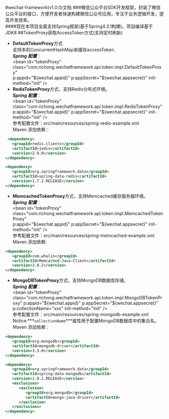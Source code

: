 #wechat-framework(v1.0.0)文档
###微信公众平台SDK开发框架，封装了微信公众平台的接口，方便开发者快速构建微信公众号应用，专注于业务逻辑开发，提高开发效率。  
####现在本项目全面支持Spring框架(基于Spring4.3.1构建)。项目编译基于JDK8
##TokenProxy获取AccessToken方式(支持定时刷新)
   - **DefaultTokenProxy**方式  
   支持本机ConcurrentHashMap来缓存accessToken.  
***Spring 配置***：  
   \<bean id="tokenProxy" class="com.richong.wechatframework.api.token.impl.DefaultTokenProxy"  
             p:appid="${wechat.appid}" p:appSecret="${wechat.appsecret}" init-method="init" />
   - **RedisTokenProxy**方式，支持Redis分布式环境。  
***Spring 配置***：  
   \<bean id="tokenProxy" class="com.richong.wechatframework.api.token.impl.RedisTokenProxy"  
             p:appid="${wechat.appid}" p:appSecret="${wechat.appsecret}" init-method="init" />  
   参考配置文件：src/main/resources/spring-redis-example.xml  
   Maven 添加依赖：  
   ```xml
    <dependency>  
      <groupId>redis.clients</groupId>  
      <artifactId>jedis</artifactId>  
      <version>2.9.0</version>  
   </dependency>  
   
   <dependency>  
      <groupId>org.springframework.data</groupId>  
      <artifactId>spring-data-redis</artifactId>  
      <version>1.7.2.RELEASE</version>  
   </dependency>  
   ```
   - **MemcachedTokenProxy**方式，支持Memcached缓存服务器环境。  
***Spring 配置***：  
      \<bean id="tokenProxy" class="com.richong.wechatframework.api.token.impl.MemcachedTokenProxy"  
             p:appid="${wechat.appid}" p:appSecret="${wechat.appsecret}" init-method="init" />  
   参考配置文件：src/main/resources/spring-memcached-example.xml  
      Maven 添加依赖:  

   ```xml
   <dependency>  
      <groupId>com.whalin</groupId>  
      <artifactId>Memcached-Java-Client</artifactId>  
      <version>3.0.2</version>  
   </dependency>
   ```
   - **MongoDBTokenProxy**方式，支持MongoDB数据库存储。  
***Spring 配置***：  
      \<bean id="tokenProxy" class="com.richong.wechatframework.api.token.impl.MongoDBTokenProxy"
               p:appid="${wechat.appid}" p:appSecret="${wechat.appsecret}" p:collectionName="xxx" init-method="init" />  
   参考配置文件：src/main/resources/spring-mongodb-example.xml  
       Notice:***`collectionName`***属性用于配置MongoDB数据库中的集合名。  
       Maven 添加依赖：  
   ```xml
   <dependency>
      <groupId>org.mongodb</groupId>  
      <artifactId>mongodb-driver</artifactId>  
      <version>3.3.0</version>
   </dependency>  
   
   <dependency>  
      <groupId>org.springframework.data</groupId>  
      <artifactId>spring-data-mongodb</artifactId>  
      <version>1.9.2.RELEASE</version>  
      <exclusions>  
         <exclusion>  
            <groupId>org.mongodb</groupId>  
            <artifactId>mongo-java-driver</artifactId>  
         </exclusion>  
      </exclusions>  
   </dependency>
   ```
